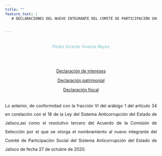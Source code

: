 ```yaml
---
title: ""
feature_text: |
   # DECLARACIONES DEL NUEVO INTEGRANTE DEL COMITÉ DE PARTICIPACIÓN SOCIAL DEL SISTEMA ANTICORRUPCIÓN DEL ESTADO DE JALISCO


---  
```


<div class="row">
<div class="column">
<div style="text-align: center">
<h6 style="color: #75bec4;">Pedro Vicente Viveros Reyes</h6></div><p></p>
<br>

<p style="text-align: center" class="svg_text_link3"><a href="/declaraciones/DECLARACION-DE-INTERESES.pdf">Declaración de intereses</a></p>
<p style="text-align: center" class="svg_text_link3"><a href="/declaraciones/DECLARACION-PATRIMONIAL.pdf">Declaración patrimonial</a></p>
<p style="text-align: center" class="svg_text_link3"><a href="/declaraciones/DECLARACION-FISCAL.pdf">Declaración fiscal</a></p>
<br>
<div style="text-align:justify; line-height: 1.8rem"><span>Lo anterior, de conformidad con la fracción VI del arábigo 1 del artículo 34 en corelación con el 18 de la Ley del Sistema Anticorrupción del Estado de Jalisco,así como el resolutivo tercero del Acuerdo de la Comisión de Selección por el que se otorga el nombramiento al nuevo integrante del Comité de Participación Social del Sistema Anticorrupción del Estado de Jalisco de fecha 27 de octubre de 2020. 
</span></div>
</div>
</div>


<p></p>
<p></p>
<p></p>
